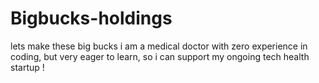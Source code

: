 # Bigbucks-holdings
lets make these big bucks
i am a medical doctor with zero experience in coding, but very eager to learn, so i can support my ongoing tech health startup !

